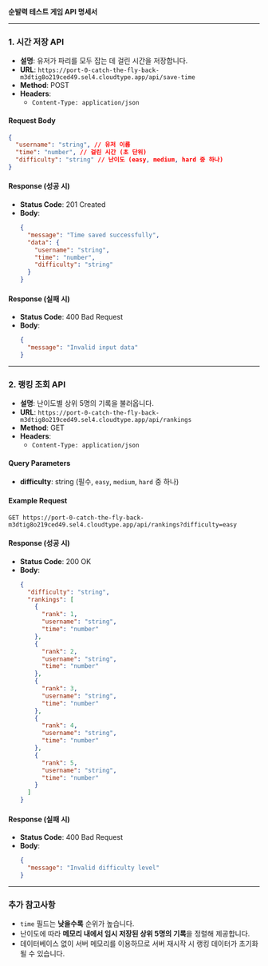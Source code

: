 **순발력 테스트 게임 API 명세서**

---

### 1. 시간 저장 API

- **설명**: 유저가 파리를 모두 잡는 데 걸린 시간을 저장합니다.
- **URL**: `https://port-0-catch-the-fly-back-m3dtig8o219ced49.sel4.cloudtype.app/api/save-time`
- **Method**: POST
- **Headers**: 
  - `Content-Type: application/json`

#### Request Body
```json
{
  "username": "string", // 유저 이름
  "time": "number", // 걸린 시간 (초 단위)
  "difficulty": "string" // 난이도 (easy, medium, hard 중 하나)
}
```

#### Response (성공 시)
- **Status Code**: 201 Created
- **Body**:
  ```json
  {
    "message": "Time saved successfully",
    "data": {
      "username": "string",
      "time": "number",
      "difficulty": "string"
    }
  }
  ```

#### Response (실패 시)
- **Status Code**: 400 Bad Request
- **Body**:
  ```json
  {
    "message": "Invalid input data"
  }
  ```

---

### 2. 랭킹 조회 API

- **설명**: 난이도별 상위 5명의 기록을 불러옵니다.
- **URL**: `https://port-0-catch-the-fly-back-m3dtig8o219ced49.sel4.cloudtype.app/api/rankings`
- **Method**: GET
- **Headers**: 
  - `Content-Type: application/json`

#### Query Parameters
- **difficulty**: string (필수, `easy`, `medium`, `hard` 중 하나)

#### Example Request
```
GET https://port-0-catch-the-fly-back-m3dtig8o219ced49.sel4.cloudtype.app/api/rankings?difficulty=easy
```

#### Response (성공 시)
- **Status Code**: 200 OK
- **Body**:
  ```json
  {
    "difficulty": "string",
    "rankings": [
      {
        "rank": 1,
        "username": "string",
        "time": "number"
      },
      {
        "rank": 2,
        "username": "string",
        "time": "number"
      },
      {
        "rank": 3,
        "username": "string",
        "time": "number"
      },
      {
        "rank": 4,
        "username": "string",
        "time": "number"
      },
      {
        "rank": 5,
        "username": "string",
        "time": "number"
      }
    ]
  }
  ```

#### Response (실패 시)
- **Status Code**: 400 Bad Request
- **Body**:
  ```json
  {
    "message": "Invalid difficulty level"
  }
  ```

---

### 추가 참고사항
- `time` 필드는 **낮을수록** 순위가 높습니다.
- 난이도에 따라 **메모리 내에서 임시 저장된 상위 5명의 기록**을 정렬해 제공합니다.
- 데이터베이스 없이 서버 메모리를 이용하므로 서버 재시작 시 랭킹 데이터가 초기화될 수 있습니다.